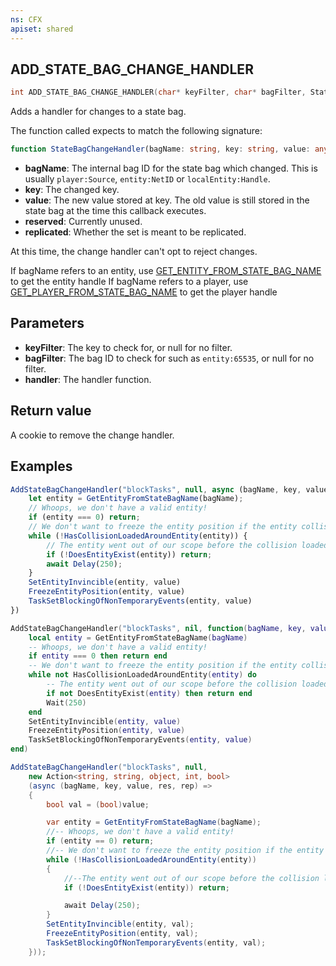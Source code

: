 ```yaml
---
ns: CFX
apiset: shared
---
```

## ADD_STATE_BAG_CHANGE_HANDLER

```c
int ADD_STATE_BAG_CHANGE_HANDLER(char* keyFilter, char* bagFilter, StateBagChangeHandler handler);
```

Adds a handler for changes to a state bag.

The function called expects to match the following signature:

```ts
function StateBagChangeHandler(bagName: string, key: string, value: any, reserved: number, replicated: boolean);
```

* **bagName**: The internal bag ID for the state bag which changed. This is usually `player:Source`, `entity:NetID`
  or `localEntity:Handle`.
* **key**: The changed key.
* **value**: The new value stored at key. The old value is still stored in the state bag at the time this callback executes.
* **reserved**: Currently unused.
* **replicated**: Whether the set is meant to be replicated.

At this time, the change handler can't opt to reject changes.

If bagName refers to an entity, use [GET_ENTITY_FROM_STATE_BAG_NAME](?_0x4BDF1868) to get the entity handle
If bagName refers to a player, use [GET_PLAYER_FROM_STATE_BAG_NAME](?_0xA56135E0) to get the player handle

## Parameters
* **keyFilter**: The key to check for, or null for no filter.
* **bagFilter**: The bag ID to check for such as `entity:65535`, or null for no filter.
* **handler**: The handler function.

## Return value
A cookie to remove the change handler.

## Examples
```js
AddStateBagChangeHandler("blockTasks", null, async (bagName, key, value /* boolean */) => {
    let entity = GetEntityFromStateBagName(bagName);
    // Whoops, we don't have a valid entity!
    if (entity === 0) return;
    // We don't want to freeze the entity position if the entity collision hasn't loaded yet
    while (!HasCollisionLoadedAroundEntity(entity)) {
        // The entity went out of our scope before the collision loaded
        if (!DoesEntityExist(entity)) return;
        await Delay(250);
    }
    SetEntityInvincible(entity, value)
    FreezeEntityPosition(entity, value)
    TaskSetBlockingOfNonTemporaryEvents(entity, value)
})
```

```lua
AddStateBagChangeHandler("blockTasks", nil, function(bagName, key, value) 
    local entity = GetEntityFromStateBagName(bagName)
    -- Whoops, we don't have a valid entity!
    if entity === 0 then return end
    -- We don't want to freeze the entity position if the entity collision hasn't loaded yet
    while not HasCollisionLoadedAroundEntity(entity) do
        -- The entity went out of our scope before the collision loaded
        if not DoesEntityExist(entity) then return end
        Wait(250)
    end
    SetEntityInvincible(entity, value)
    FreezeEntityPosition(entity, value)
    TaskSetBlockingOfNonTemporaryEvents(entity, value)
end)
```

```cs
AddStateBagChangeHandler("blockTasks", null,
    new Action<string, string, object, int, bool>
    (async (bagName, key, value, res, rep) =>
    {
        bool val = (bool)value;

        var entity = GetEntityFromStateBagName(bagName);
        //-- Whoops, we don't have a valid entity!
        if (entity == 0) return;
        //-- We don't want to freeze the entity position if the entity collision hasn't loaded yet
        while (!HasCollisionLoadedAroundEntity(entity))
        {
            //--The entity went out of our scope before the collision loaded
            if (!DoesEntityExist(entity)) return;

            await Delay(250);
        }
        SetEntityInvincible(entity, val);
        FreezeEntityPosition(entity, val);
        TaskSetBlockingOfNonTemporaryEvents(entity, val);
    }));
```
